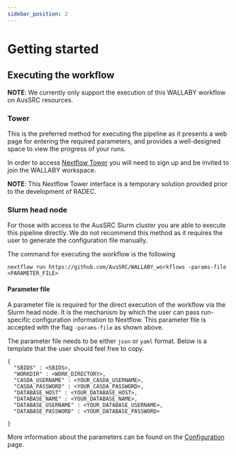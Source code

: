 ```yaml
---
sidebar_position: 2
---
```


# Getting started

## Executing the workflow

**NOTE**: We currently only support the execution of this WALLABY workflow on AusSRC resources.

### Tower

This is the preferred method for executing the pipeline as it presents a web page for entering the required parameters, and provides a well-designed space to view the progress of your runs.

In order to access [Nextflow Tower](https://tower.nf/) you will need to sign up and be invited to join the WALLABY workspace.

**NOTE**: This Nextflow Tower interface is a temporary solution provided prior to the development of RADEC.

### Slurm head node

For those with access to the AusSRC Slurm cluster you are able to execute this pipeline directly. We do not recommend this method as it requires the user to generate the configuration file manually. 

The command for executing the workflow is the following

```
nextflow run https://github.com/AusSRC/WALLABY_workflows -params-file <PARAMETER_FILE>
```

#### Parameter file

A parameter file is required for the direct execution of the workflow via the Slurm head node. It is the mechanism by which the user can pass run-specific configuration information to Nextflow. This parameter file is accepted with the flag `-params-file` as shown above.

The parameter file needs to be either `json` or `yaml` format. Below is a template that the user should feel free to copy.

```
{
  "SBIDS" : <SBIDS>,
  "WORKDIR" : <WORK_DIRECTORY>,
  "CASDA_USERNAME" : <YOUR_CASDA_USERNAME>,
  "CASDA_PASSWORD" : <YOUR_CASDA_PASSWORD>,
  "DATABASE_HOST" : <YOUR_DATABASE_HOST>,
  "DATABASE_NAME" : <YOUR_DATABASE_NAME>,
  "DATABASE_USERNAME" : <YOUR_DATABASE_USERNAME>,
  "DATABASE_PASSWORD" : <YOUR_DATABASE_PASSWORD>
  
}
```

More information about the parameters can be found on the [Configuration](/docs/configuration/end-to-end) page.
